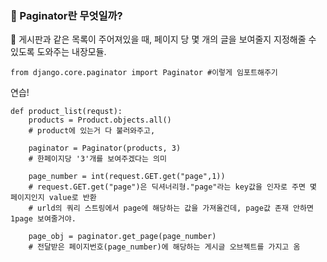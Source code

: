### 🐼 Paginator란 무엇일까?
🐻 게시판과 같은 목록이 주어져있을 때, 페이지 당 몇 개의 글을 보여줄지 지정해줄 수 있도록 도와주는 내장모듈.
```
from django.core.paginator import Paginator #이렇게 임포트해주기
```

연습!
```
def product_list(requst):
    products = Product.objects.all() 
    # product에 있는거 다 불러와주고,
    
    paginator = Paginator(products, 3)
    # 한페이지당 '3'개를 보여주겠다는 의미
    
    page_number = int(request.GET.get("page",1))
    # request.GET.get("page")은 딕셔너리형."page"라는 key값을 인자로 주면 몇 페이지인지 value로 반환
    # urld의 쿼리 스트링에서 page에 해당하는 값을 가져올건데, page값 존재 안하면 1page 보여줄거야.
    
    page_obj = paginator.get_page(page_number)   
    # 전달받은 페이지번호(page_number)에 해당하는 게시글 오브젝트를 가지고 옴
```